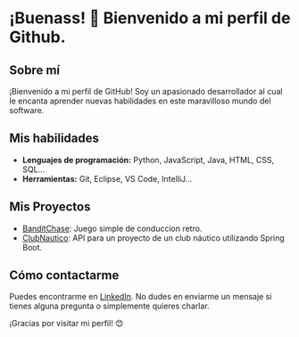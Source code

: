 # ¡Buenass! 👋 Bienvenido a mi perfil de Github.

## Sobre mí

¡Bienvenido a mi perfil de GitHub! Soy un apasionado desarrollador al cual le encanta aprender nuevas habilidades en este maravilloso mundo del software.

## Mis habilidades

- **Lenguajes de programación:** Python, JavaScript, Java, HTML, CSS, SQL...
- **Herramientas:** Git, Eclipse, VS Code, IntelliJ...

## Mis Proyectos

- [BanditChase](github.com/franciscojavierayala/BanditChase): Juego simple de conduccion retro.
- [ClubNautico](github.com/franciscojavierayala/ClubNautico): API para un proyecto de un club náutico utilizando Spring Boot.

## Cómo contactarme
Puedes encontrarme en [LinkedIn](linkedin.com/in/francisco-javier-ayala-parejo/).   No dudes en enviarme un mensaje si tienes alguna pregunta o simplemente quieres charlar.

¡Gracias por visitar mi perfil! 😊

